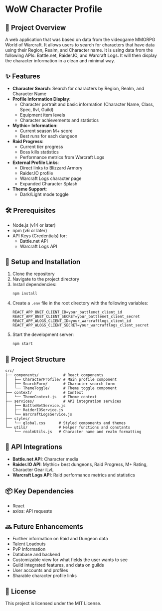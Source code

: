 # WoW Character Profile

## 💸 Project Overview
A web application that was based on data from the videogame MMORPG World of Warcraft. It allows users to search for characters that have data using their Region, Realm, and Character name. It is using data from the following APIs: Battle.net, Raider.IO, and Warcraft Logs. It will then display the character information in a clean and minimal way.

## ✨ Features
- **Character Search**: Search for characters by Region, Realm, and Character Name
- **Profile Information Display**:
  - Character portrait and basic information (Character Name, Class, Spec, Ilvl, Guild)
  - Equipment item levels
  - Character achievements and statistics
- **Mythic+ Information**:
  - Current season M+ score
  - Best runs for each dungeon
- **Raid Progress**:
  - Current tier progress
  - Boss kills statistics
  - Performance metrics from Warcraft Logs
- **External Profile Links**:
  - Direct links to Blizzard Armory
  - Raider.IO profile
  - Warcraft Logs character page
  - Expanded Character Splash
- **Theme Support**:
  - Dark/Light mode toggle

## 🛠 Prerequisites
- Node.js (v14 or later)
- npm (v6 or later)
- API Keys (Credentials) for:
  - Battle.net API
  - Warcraft Logs API

## 🚀 Setup and Installation
1. Clone the repository
2. Navigate to the project directory
3. Install dependencies:
   ```bash
   npm install
   ```
4. Create a `.env` file in the root directory with the following variables:
   ```env
   REACT_APP_BNET_CLIENT_ID=your_battlenet_client_id
   REACT_APP_BNET_CLIENT_SECRET=your_battlenet_client_secret
   REACT_APP_WLOGS_CLIENT_ID=your_warcraftlogs_client_id
   REACT_APP_WLOGS_CLIENT_SECRET=your_warcraftlogs_client_secret
   ```
5. Start the development server:
   ```bash
   npm start
   ```

## 📁 Project Structure
```
src/
├── components/           # React components
│   ├── CharacterProfile/ # Main profile component
│   ├── SearchForm/       # Character search form
│   └── ThemeToggle/      # Theme toggle component
├── context/              # Context 
│   └── ThemeContext.js   # Theme context
├── services/             # API integration services
│   ├── BattleNetService.js
│   ├── RaiderIOService.js
│   └── WarcraftLogsService.js
├── styles/
│   └── global.css      # Styled components and themes
└── utils/              # Helper functions and constants
    └── realmUtils.js   # Character name and realm formatting
```

## 🔌 API Integrations
- **Battle.net API**: Character media
- **Raider.IO API**: Mythic+ best dungeons, Raid Progress, M+ Rating, Character Gear iLvL
- **Warcraft Logs API**: Raid performance metrics and statistics

## 📦 Key Dependencies
- React
- axios: API requests

## 🔜 Future Enhancements
- Further information on Raid and Dungeon data
- Talent Loadouts
- PvP Information
- Database and backend
- Customizable view for what fields the user wants to see
- Guild integrated features, and data on guilds
- User accounts and profiles
- Sharable character profile links

## 📄 License
This project is licensed under the MIT License.
